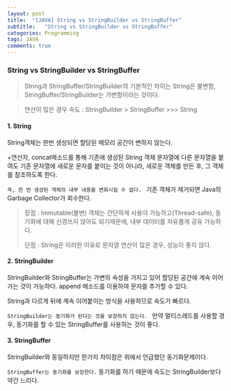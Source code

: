 ```yaml
---
layout: post
title:  "[JAVA] String vs StringBuilder vs StringBuffer"
subtitle:   "String vs StringBuilder vs StringBuffer"
categories: Programming
tags: JAVA
comments: true
---
```




### String vs StringBuilder vs StringBuffer

> String과 StringBuffer/StringBuilder의 기본적인 차이는 String은 불변함, StringBuffer/StringBuilder는 가변함이라는 것이다.

> 연산이 많은 경우 속도 : StringBuilder > StringBuffer >>> String



#### 1. String

String객체는 한번 생성되면 할당된 메모리 공간이 변하지 않는다.

+연산자, concat메소드를 통해 기존에 생성된 String 객체 문자열에 다른 문자열을 붙여도 기존 문자열에 새로운 문자를 붙이는 것이 아니라, 새로운 객체를 만든 후, 그 객체를 참조하도록 한다.

`즉, 한 번 생성된 객체의 내부 내용을 변화시킬 수 없다. ` 기존 객체가 제거되면 Java의 Garbage Collector가 회수한다.

>  장점 : Immutable(불변) 객체는 간단하게 사용이 가능하고(Thread-safe), 동기화에 대해 신경쓰지 않아도 되기때문에, 내부 데이터를 자유롭게 공유 가능하다.
>
>  단점 : String은 이러한 이유로 문자열 연산이 많은 경우, 성능이 좋지 않다.



#### 2. StringBuilder

StringBuilder와 StringBuffer는 가변의 속성을 가지고 있어 할당된 공간에 계속 이어가는 것이 가능하다. append 메소드를 이용하여 문자를 추가할 수 있다. 

String과 다르게 뒤에 계속 이어붙이는 방식을 사용하므로 속도가 빠르다.

`StringBuilder는 동기화가 된다는 것을 보장하지 않는다. `  만약 멀티스레드를 사용할 경우, 동기화를 할 수 있는 StringBuffer를 사용하는 것이 좋다. 



#### 3. StringBuffer

StringBuilder와 동일하지만 한가지 차이점은 위에서 언급했던 동기화문제이다.

`StringBuffer는 동기화를 보장한다.` 동기화를 하기 때문에 속도는 StringBuilder보다 약간 느리다.



